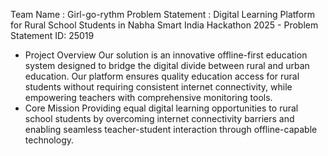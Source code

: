 Team Name : Girl-go-rythm 
Problem Statement : Digital Learning Platform for Rural School Students in Nabha
Smart India Hackathon 2025 - Problem Statement ID: 25019

* Project Overview
Our solution is an innovative offline-first education system designed to bridge the digital divide between rural and urban education. Our platform ensures quality education access for rural students without requiring consistent internet connectivity, while empowering teachers with comprehensive monitoring tools.
* Core Mission
Providing equal digital learning opportunities to rural school students by overcoming internet connectivity barriers and enabling seamless teacher-student interaction through offline-capable technology.
